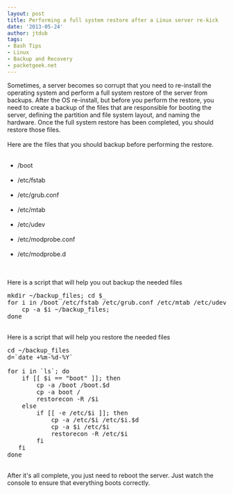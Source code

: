 ```yaml
---
layout: post
title: Performing a full system restore after a Linux server re-kick
date: '2013-05-24'
author: jtdub
tags:
- Bash Tips
- Linux
- Backup and Recovery
- packetgeek.net
---
```


Sometimes, a server becomes so corrupt that you need to re-install the operating system and perform a full system restore of the server from backups. After the OS re-install, but before you perform the restore, you need to create a backup of the files that are responsible for booting the server, defining the partition and file system layout, and naming the hardware. Once the full system restore has been completed, you should restore those files.
<br/>
<br/>
Here are the files that you should backup before performing the restore.
<br/>
<ul>
 <br/>
 <li>
  <span style="line-height: 13px;">
   /boot
  </span>
 </li>
 <br/>
 <li>
  /etc/fstab
 </li>
 <br/>
 <li>
  /etc/grub.conf
 </li>
 <br/>
 <li>
  /etc/mtab
 </li>
 <br/>
 <li>
  /etc/udev
 </li>
 <br/>
 <li>
  /etc/modprobe.conf
 </li>
 <br/>
 <li>
  /etc/modprobe.d
 </li>
 <br/>
</ul>
<br/>
Here is a script that will help you out backup the needed files
<br/>
<pre class="lang:default decode:true">mkdir ~/backup_files; cd $_<br/>for i in /boot /etc/fstab /etc/grub.conf /etc/mtab /etc/udev /etc/modprobe.conf /etc/modprobe.d; do<br/>    cp -a $i ~/backup_files;<br/>done</pre>
<br/>
Here is a script that will help you restore the needed files
<br/>
<pre class="lang:default decode:true">cd ~/backup_files<br/>d=`date +%m-%d-%Y`<br/><br/>for i in `ls`; do<br/>    if [[ $i == "boot" ]]; then<br/>        cp -a /boot /boot.$d<br/>        cp -a boot /<br/>        restorecon -R /$i<br/>    else<br/>        if [[ -e /etc/$i ]]; then<br/>            cp -a /etc/$i /etc/$i.$d<br/>            cp -a $i /etc/$i<br/>            restorecon -R /etc/$i<br/>        fi<br/>   fi<br/>done</pre>
<br/>
After it's all complete, you just need to reboot the server. Just watch the console to ensure that everything boots correctly.
